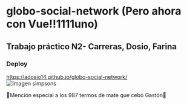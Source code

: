 # globo-social-network (Pero ahora con Vue!!1111uno)
## Trabajo práctico N2- Carreras, Dosio, Farina
### Deploy
https://adosio14.github.io/globo-social-network/  
![Imagen simpsons](https://tn.comb.io/iLFamLwc/402c.jpg "simpsons")



🧉Mención especial a los 987 termos de mate que cebó Gastón🧉
